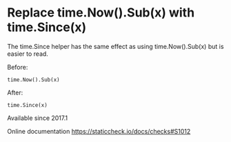 # Replace time.Now().Sub(x) with time.Since(x)

The time.Since helper has the same effect as using time.Now().Sub(x)
but is easier to read.

Before:

    time.Now().Sub(x)

After:

    time.Since(x)

Available since
    2017.1

Online documentation
    https://staticcheck.io/docs/checks#S1012
